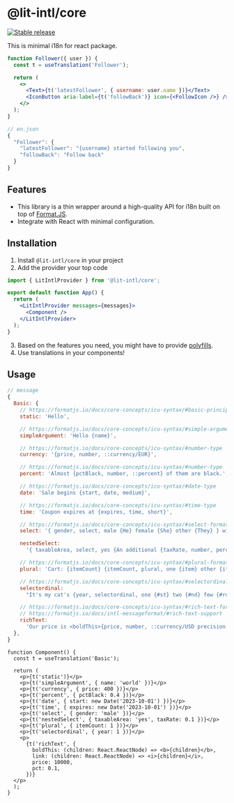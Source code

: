# @lit-intl/core

[![Stable release](https://img.shields.io/npm/v/@lit-intl/core.svg)](https://npm.im/@lit-intl/core)

This is minimal i18n for react package.

```jsx
function Follower({ user }) {
  const t = useTranslation('Follower');

  return (
    <>
      <Text>{t('latestFollower', { username: user.name })}</Text>
      <IconButton aria-label={t('followBack')} icon={<FollowIcon />} />
    </>
  );
}
```

```js
// en.json
{
  "Follower": {
    "latestFollower": "{username} started following you",
    "followBack": "Follow back"
  }
}
```

## Features

- This library is a thin wrapper around a high-quality API for i18n built on top of [Format.JS](https://formatjs.io/).
- Integrate with React with minimal configuration.

## Installation

1. Install `@lit-intl/core` in your project
2. Add the provider your top code

```jsx
import { LitIntlProvider } from '@lit-intl/core';

export default function App() {
  return (
    <LitIntlProvider messages={messages}>
      <Component />
    </LitIntlProvider>
  );
}
```

3. Based on the features you need, you might have to provide [polyfills](https://formatjs.io/docs/polyfills).
4. Use translations in your components!

## Usage

```js
// message
{
  Basic: {
    // https://formatjs.io/docs/core-concepts/icu-syntax/#basic-principles
    static: 'Hello',

    // https://formatjs.io/docs/core-concepts/icu-syntax/#simple-argument
    simpleArgument: 'Hello {name}',

    // https://formatjs.io/docs/core-concepts/icu-syntax/#number-type
    currency: '{price, number, ::currency/EUR}',

    // https://formatjs.io/docs/core-concepts/icu-syntax/#number-type
    percent: 'Almost {pctBlack, number, ::percent} of them are black.',

    // https://formatjs.io/docs/core-concepts/icu-syntax/#date-type
    date: 'Sale begins {start, date, medium}',

    // https://formatjs.io/docs/core-concepts/icu-syntax/#time-type
    time: 'Coupon expires at {expires, time, short}',

    // https://formatjs.io/docs/core-concepts/icu-syntax/#select-format
    select: '{ gender, select, male {He} female {She} other {They} } will respond shortly.',

    nestedSelect:
      '{ taxableArea, select, yes {An additional {taxRate, number, percent} tax will be collected.} other {No taxes apply.} }',

    // https://formatjs.io/docs/core-concepts/icu-syntax/#plural-format
    plural: 'Cart: {itemCount} {itemCount, plural, one {item} other {items} }',

    // https://formatjs.io/docs/core-concepts/icu-syntax/#selectordinal-format
    selectordinal:
      "It's my cat's {year, selectordinal, one {#st} two {#nd} few {#rd} other {#th}} birthday!",

    // https://formatjs.io/docs/core-concepts/icu-syntax/#rich-text-formatting
    // https://formatjs.io/docs/intl-messageformat/#rich-text-support
    richText:
      'Our price is <boldThis>{price, number, ::currency/USD precision-integer}</boldThis> with <link>{pct, number, ::percent} discount</link>',
  },
}
```

```tsx
function Component() {
  const t = useTranslation('Basic');

  return (
    <p>{t('static')}</p>
    <p>{t('simpleArgument', { name: 'world' })}</p>
    <p>{t('currency', { price: 400 })}</p>
    <p>{t('percent', { pctBlack: 0.4 })}</p>
    <p>{t('date', { start: new Date('2023-10-01') })}</p>
    <p>{t('time', { expires: new Date('2023-10-01') })}</p>
    <p>{t('select', { gender: 'male' })}</p>
    <p>{t('nestedSelect', { taxableArea: 'yes', taxRate: 0.1 })}</p>
    <p>{t('plural', { itemCount: 1 })}</p>
    <p>{t('selectordinal', { year: 1 })}</p>
    <p>
      {t('richText', {
        boldThis: (children: React.ReactNode) => <b>{children}</b>,
        link: (children: React.ReactNode) => <i>{children}</i>,
        price: 10000,
        pct: 0.1,
      })}
  </p>
  );
}
```
